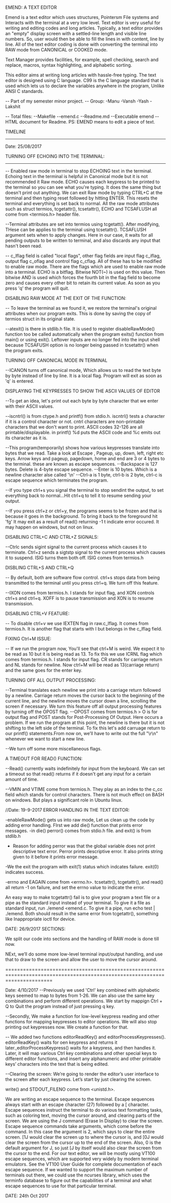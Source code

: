 EMEND: A TEXT EDITOR

Emend is a text editor which uses structures, Pointersm File systems and Interacts with the terminal at a very low level. Text editor is very useful for writing and editing codes and long articles. Typically, a text editor provides an "empty" display screen with a settled-line length and visible line numbers. So, user would then be able to fill the lines in with content, line by line. All of the text editor coding is done with converting the terminal into RAW mode from CANONICAL or COOKED mode.

Text Manager provides facilities, for example, spell checking, search and replace, macros, syntax highlighting, and alphabetic sorting.

This editor aims at writing long articles with hassle-free typing. The text editor is designed using C language. C99 is the C language standard that is used which lets us to declare the variables anywhere in the program, Unlike ANSI C standards.


-- Part of my semester minor project.
-- Group:
    -Manu
    -Vansh
    -Yash
    -Lakshit

-- Total files:
    --Makefile
    --emend.c
    --Readme.md
    --Executable emend
    --HTML document for Readme.
PS: EMEND means to edit a piece of text.

TIMELINE
___________________________________________________________________________________________________________________________________________

Date: 25/08/2017

TURNING OFF ECHOING INTO THE TERMINAL:
____________________________
-- Enabled raw mode in terminal to stop ECHOING text in the terminal. Echoing text in the terminal is helpful in Canonical mode but it is not recommended it Raw mode. ECHO causes each keypress to be printed to the terminal so you can see what you're typing. It does the same thing but doesn't print out anything. We can exit Raw mode by typing CTRL+C at the terminal and then typing reset followed by hitting ENTER. This resets the terminal and everything is set back to normal. All the raw mode attributes such as struct termios, tcgetattr(), tcsetattr(), ECHO and TCSAFLUSH all come from <termios.h> header file.

--Terminal attributes are set into termios using tcgetatt(). After modifying, THese can be applies to the terminal using tcsetattr(). TCSAFLUSH argument sets when to apply changes. Here in our case, it waits for all pending outputs to be written to terminal, and also discards any input that hasn't been read.

-- c_lflag field is called "local flags", other flag fields are input flag c_iflag, output flag c_oflag and control flag c_cflag. All of these has to be modified to enable raw mode. There are the flags which are used to enable raw mode into a terminal. ECHO is a bitflag. Bitwise NOT(~) is used on this value. Then bitwise AND is used which forces the fourth bit in the flag field to become zero and causes every other bit to retain its current value. As soon as you press 'q' the program will quit.

DISABLING RAW MODE AT THE EXIT OF THE FUNCTION:

-- To leave the terminal as we found it, we restore the terminal's original attributes when our program exits. This is done by saving the copy of termios struct in its original state.

--atexit() is there in stdlib.h file. It is used to register disableRawMode() function too be called automatically when the program exits() function from main() or using exit(). Leftover inputs are no longer fed into the input shell because TCSAFUSH option is no longer being passed in tcsetattr() when the program exits.

TURNING OFF CANONICAL MODE IN TERMINAL

--ICANON turns off canonical mode, Which allows us to read the text byte by byte instead of line by line. It is a local flag. Program will exit as soon as 'q' is entered.

DISPLAYING THE KEYPRESSES TO SHOW THE ASCII VALUES OF EDITOR

--To get an idea, let's print out each byte by byte character that we enter with their ASCII values.

--iscntrl() is from ctype.h and printf() from stdio.h. iscntrl() tests a character if it is a control character or not. cntrl characters are non-printable characters that we don't want to print. ASCII codes 32-126 are all printable/displayable. in printf() %d puts the ASCII code and %c emits out its character as it is.

--This program(temporarily) shows how various keypresses translate into bytes that we read. Take a look at Escape , Pageup, up, down, left, right etc keys. Arrow keys and pageup, pagedown, home and end are 3 or 4 bytes to the terminal. these are known as escape sequences.
--Backspace is 127 bytes. Delete is 4-byte escape sequence.
--Enter is 10 bytes. Which is a newline character alse called '\n'
--Ctrl-a is 1 byte, ctrl-b is 2 byte, ctrl-c is escape sequence which terminates the program.

--If you type ctrl+s you signal the terminal to stop sendint the output, to set everything back to normal...Hit ctrl+q to tell it to resume sending your output.

--If you press ctrl+z or ctrl+y, the programs seems to be frozen and that is because it goes in the background. To bring it back to the foreground hit 'fg' It may exit as a result of read() returning -1 t indicate error occured. It may happen on windows, but not on linux.

DISABLING CTRL+C AND CTRL+Z SIGNALS:

--Ctrlc sends sigint signal to the current process which causes it to terminate. Ctrl+z sends a sigtstp signal to the current process which causes it to suspend. ISIG turns them both off. ISIG comes from termios.h

DISBLING CTRL+S AND CTRL+Q

-- By default, both are software flow control. ctrl+s stops data from being transmitted to the terminal until you press ctrl+q. We turn off this feature.

--IXON comes from termios.h. I stands for input flag, and XON controls ctrl+s and ctrl+q. XOFF is to pause transmission and XON is to resume transmission.

DISABLING CTRL+V FEATURE:

-- To disable ctrl+v we use IEXTEN flag in raw.c_lflag. It comes from termios.h. It is another flag that starts with I but belongs in the c_lflag field.

FIXING Ctrl+M ISSUE:

-- If we run the program now, You'll see that ctrl+M is weird. We expect it to be read as 10 but it is being read as 13. To fix this we use ICRNL flag which comes from termios.h. I stands for input flag. CR stands for carriage return and NL stands for newline. Now ctrl+M will be read as 13(carriage return) and the same goes for the enter key.

TURNING OFF ALL OUTPUT PROCESSING:

--Terminal translates each newline we print into a carriage return followed by a newline. Carriage return moves the cursor back to the beginning of the current line, and the newline moves the cursor down a line, scrolling the screen if necessary. We turn this feature off all output processing features by turning off the OPOST flag.
--OPOST comes from termios.h > O is for output flag and POST stands for Post-Processing Of Output. Here occurs a problem. If we run the program at this point, the newline is there but it is not shifting to the left side of the terminal. To fix this let's add carruage return to our printf() statements.From now on, we’ll have to write out the full "\r\n" whenever we want to start a new line.

--We turn off some more miscellaneous flags.

A TIMEOUT FOR READ() FUNCTION:

--Read() currently waits indefinitely for input from the keyboard. We can set a timeout so that read() returns if it doesn't get any input for a certain amount of time.

--VMIN and VTIME come from termios.h. They play as an index to the c_cc field which stands for control characters. There is not much effect on BASH on windows. But plays a significant role in Ubuntu linux.

//Date: 19-9-2017
ERROR HANDLING IN THE TEXT EDITOR:

-enableRawMode() gets us into raw mode, Let us clean up the code by adding error handling. FIrst we add die() function that prints error messages.
-in die() perror() comes from stdio.h file. and exit() is from stdlib.h

- Reason for adding perror was that the global variable does not print descriptive text error. Perror prints descriptive error. It also prints string given to it before it prints error message.

-We the exit the program with exit(1) status which indcates failure. exit(0) indicates success.

-errno and EAGAIN come from <errno.h>.
tcsetattr(), tcgetattr(), and read() all return -1 on failure, and set the errno value to indicate the error.

An easy way to make tcgetattr() fail is to give your program a text file or a pipe as the standard input instead of your terminal. To give it a file as standard input, run ./emend <emend.c. To give it a pipe, run echo test | ./emend. Both should result in the same error from tcgetattr(), something like Inappropriate ioctl for device.

DATE: 26/9/2017
SECTIONS:

We split our code into sections and the handling of RAW mode is done till now.

NExt, we’ll do some more low-level terminal input/output handling, and use that to draw to the screen and allow the user to move the cursor around.

============================================================================================================================

Date: 4/10/2017
--Previously we used 'Ctrl' key combined with alphabetic keys seemed to map to bytes from 1-26. We can also use the same key combinations and perform different operations. We start by mappign Ctrl + Q to Quit the program instead of just pressing q key.

--Secondly, We make a function for low-level keypress reading and other functions for mapping keypresses to editor operations. We will also stop printing out keypresses now. We create a function for that.

-- We added two functions editorReadKey() and editorProcessKeypresses(). editorReadKey() waits for oen keypress and returns it later.,editorProcessKeypress() waits for a keypress, and then handles it. Later, it will map various Ctrl key combinations and other special keys to different editor functions, and insert any alphanumeric and other printable keys’ characters into the text that is being edited.

--Clearing the screen:
We’re going to render the editor’s user interface to the screen after each keypress. Let’s start by just clearing the screen.

write() and STDOUT_FILENO come from <unistd.h>.

We are writing an escape sequence to the terminal. Escape sequences always start with an escape character (27) followed by a [ character. Escape sequences instruct the terminal to do various text formatting tasks, such as coloring text, moving the cursor around, and clearing parts of the screen.
We are using the J command (Erase In Display) to clear the screen. Escape sequence commands take arguments, which come before the command. In this case the argument is 2, which says to clear the entire screen. <esc>[1J would clear the screen up to where the cursor is, and <esc>[0J would clear the screen from the cursor up to the end of the screen. Also, 0 is the default argument for J, so just <esc>[J by itself would also clear the screen from the cursor to the end.
For our text editor, we will be mostly using VT100 escape sequences, which are supported very widely by modern terminal emulators. See the VT100 User Guide for complete documentation of each escape sequence.
If we wanted to support the maximum number of terminals out there, we could use the ncurses library, which uses the terminfo database to figure out the capabilities of a terminal and what escape sequences to use for that particular terminal.

DATE: 24th Oct 2017
